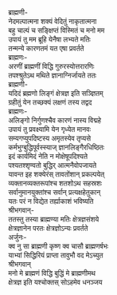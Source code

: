 ब्राह्मणी-  
नेदमल्पात्मना शक्यं वेदितुं नाकृतात्मना  
बहु चाल्पं च सङ्क्षिप्तं विस्मितं च मनो मम  
उपायं तु मम ब्रूहि येनैषा लभ्यते मतिः  
तन्मन्ये कारणतमं यत एषा प्रवर्तते  
ब्राह्मणः-  
अरणीं ब्राह्मणीं विद्धि गुरुरस्योत्तरारणिः  
तपश्श्रुतेऽथ मथिते ज्ञानाग्निर्जायते ततः  
ब्राह्मणी-  
यदिदं ब्रह्मणो लिङ्गं क्षेत्रज्ञ इति सञ्ज्ञितम्  
ग्रहीतुं येन तच्छक्यं लक्षणं तस्य तद्वद  
ब्राह्मणः-  
अलिङ्गो निर्गुणश्चैव कारणं नास्य विद्महे  
उपायं तु प्रवक्ष्यामि येन गृध्येत मानवः  
सम्यगप्युपदिष्टस्य अमृतस्येव तृप्यसे  
कर्मभुग्बुद्धिपूर्वस्स्याज् ज्ञानलिङ्गैरधिष्ठितः  
इदं कार्यमिदं नेति न मोक्षेषूपदिश्यते  
पश्यतश्शृण्वतो बुद्धिर् आत्मनैवोपजायते  
यावन्त इह शक्येरंस् तावतोंशान् प्रकल्पयेत्  
व्यक्तानव्यक्तरूपांश्च शतशोऽथ सहस्रशः  
सर्वानुमानयुक्तांश्च सर्वान् प्रत्यक्षहेतुकान्  
यतः परं न विद्येत तर्ह्याकाशं भविष्यति  
श्रीभगवान्-  
ततस्तु तस्या ब्राह्मण्या मतिः क्षेत्रज्ञसंशये  
क्षेत्रज्ञानेन परतः क्षेत्रज्ञोऽन्यः प्रवर्तते  
अर्जुनः-  
क्व नु सा ब्राह्मणी कृष्ण क्व चासौ ब्राह्मणर्षभः  
याभ्यां सिद्धिरियं प्राप्ता तावुभौ वद मेऽच्युत  
श्रीभगवान्  
मनो मे ब्राह्मणं विद्धि बुद्धिं मे ब्राह्मणीमथ  
क्षेत्रज्ञ इति यश्चोक्तस् सोऽहमेव धनञ्जय  
